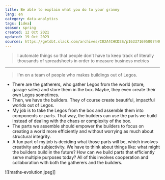 ```yaml
---
title: Be able to explain what you do to your granny
lang: en
category: data-analytics
tags: [idea]
season: spring
created: 12 Oct 2021
updated: 19 Oct 2023
sources: https://getdbt.slack.com/archives/C02A4CHCD2S/p1633716950074400
---
```


> I automate things so that people don't have to keep track of literally thousands of spreadsheets in order to measure business metrics

---

> I'm on a team of people who makes buildings out of Legos.

- There are the gatherers, who gather Legos from the world (store, garage sales) and store them in the box. Maybe, they even create their own Legos sometimes.
- Then, we have the builders. They of course create beautiful, impactful worlds out of Legos.
- My job is to take the Legos from the box and assemble them into components or parts. That way, the builders can use the parts we build instead of dealing with the chaos or complexity of the box.
- The parts we assemble should empower the builders to focus on creating a world more efficiently and without worrying as much about structural integrity.
- A fun part of my job is deciding what those parts will be, which involves creativity and subjectivity. We have to think about things like: what might the builders build in the future? How can we build parts that efficiently serve multiple purposes today? All of this involves cooperation and collaboration with both the gatherers and the builders.

![[maths-evolution.jpeg]]